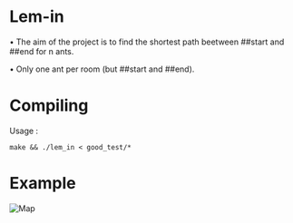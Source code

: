 # Lem-in

• The aim of the project is to find the shortest path beetween ##start and ##end for n ants.

• Only one ant per room (but ##start and ##end).


# Compiling

Usage : 

`make && ./lem_in < good_test/*`

# Example

![Map](~/42/git/Lem-in/map.png)
